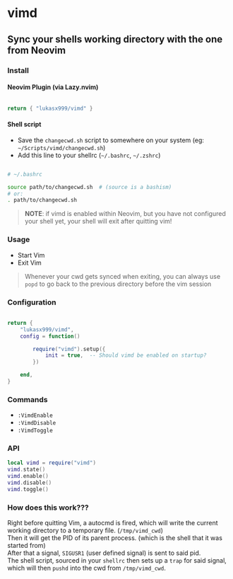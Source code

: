 
# vimd


## Sync your shells working directory with the one from Neovim



### Install

#### Neovim Plugin (via Lazy.nvim)

```lua

return { "lukasx999/vimd" }

```

#### Shell script


- Save the `changecwd.sh` script to somewhere on your system (eg: `~/Scripts/vimd/changecwd.sh`)
- Add this line to your shellrc (`~/.bashrc`, `~/.zshrc`)

```bash

# ~/.bashrc

source path/to/changecwd.sh  # (source is a bashism)
# or:
. path/to/changecwd.sh

```

> **NOTE**: if vimd is enabled within Neovim, but you have not configured your shell yet, your shell will exit after quitting vim!



### Usage

- Start Vim
- Exit Vim



> Whenever your cwd gets synced when exiting, you can always use `popd` to go back to the previous directory before the vim session



### Configuration


```lua

return {
    "lukasx999/vimd",
    config = function()

        require("vimd").setup({
            init = true,  -- Should vimd be enabled on startup?
        })

    end,
}

```





### Commands

- `:VimdEnable`
- `:VimdDisable`
- `:VimdToggle`



### API


```lua
local vimd = require("vimd")
vimd.state()
vimd.enable()
vimd.disable()
vimd.toggle()
```



### How does this work???


Right before quitting Vim, a autocmd is fired, which will write the current working directory to a temporary file. (`/tmp/vimd_cwd`)<br>
Then it will get the PID of its parent process. (which is the shell that it was started from)<br>
After that a signal, `SIGUSR1` (user defined signal) is sent to said pid.<br>
The shell script, sourced in your `shellrc` then sets up a `trap` for said signal, which will then `pushd` into the cwd from `/tmp/vimd_cwd`.<br>


